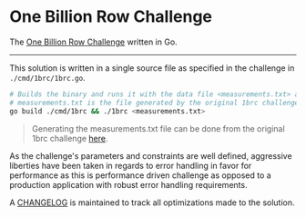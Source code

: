# One Billion Row Challenge

The [One Billion Row Challenge](https://github.com/gunnarmorling/1brc) written in Go.

---

This solution is written in a single source file as specified in the challenge in `./cmd/1brc/1brc.go`.

```bash
# Builds the binary and runs it with the data file <measurements.txt> as its argument.
# measurements.txt is the file generated by the original 1brc challenge
go build ./cmd/1brc && ./1brc <measurements.txt>
```

> Generating the measurements.txt file can be done from the original 1brc challenge [here](https://github.com/gunnarmorling/1brc?tab=readme-ov-file#running-the-challenge).

As the challenge's parameters and constraints are well defined, aggressive liberties have been taken
in regards to error handling in favor for performance as this is performance driven challenge as opposed to
a production application with robust error handling requirements.

A [CHANGELOG](https://github.com/marcfyk/1brc-go/CHANGELOG.md) is maintained to track all optimizations made
to the solution.
